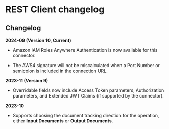 # REST Client changelog

<head>
  <meta name="guidename" content="Integration"/>
  <meta name="context" content="GUID-6b763b86-df6d-4f3a-86b5-5def2536e0a0"/>
</head>

## Changelog

**2024-09 (Version 10, Current)**

- Amazon IAM Roles Anywhere Authentication is now available for this connector.

- The AWS4 signature will not be miscalculated when a Port Number or semicolon is included in the connection URL.

**2023-11 (Version 9)**

- Overridable fields now include Access Token parameters, Authorization parameters, and Extended JWT Claims (if supported by the connector).

**2023-10**

- Supports choosing the document tracking direction for the operation, either **Input Documents** or **Output Documents**.